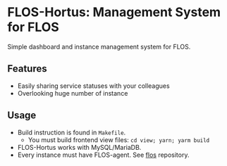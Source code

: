 # FLOS-Hortus: Management System for FLOS

Simple dashboard and instance management system for FLOS.

## Features

- Easily sharing service statuses with your colleagues
- Overlooking huge number of instance

## Usage

- Build instruction is found in `Makefile`.
	- You must build frontend view files: `cd view; yarn; yarm build`
- FLOS-Hortus works with MySQL/MariaDB.
- Every instance must have FLOS-agent. See [flos](https://github.com/kaz/flos) repository.
